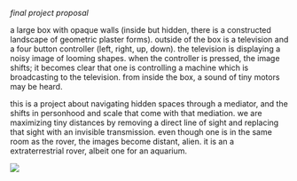 *final project proposal*

a large box with opaque walls (inside but hidden, there is a constructed landscape of geometric plaster forms). outside of the box is a television and a four button controller (left, right, up, down). the television is displaying a noisy image of looming shapes. when the controller is pressed, the image shifts; it becomes clear that one is controlling a machine which is broadcasting to the television. from inside the box, a sound of tiny motors may be heard. 

this is a project about navigating hidden spaces through a mediator, and the shifts in personhood and scale that come with that mediation. we are maximizing tiny distances by removing a direct line of sight and replacing that sight with an invisible transmission. even though one is in the same room as the rover, the images become distant, alien. it is an a extraterrestrial rover, albeit one for an aquarium.

<img src="https://pbs.twimg.com/media/CUl2pMOUwAEFI_z.png">
